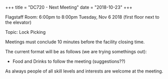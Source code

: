 +++
title = "DC720 - Next Meeting"
date = "2018-10-23"
+++

Flagstaff Room: 6:00pm to 8:00pm Tuesday, Nov 6 2018 (first floor next to the elevator)

Topic: Lock Picking

Meetings must conclude 10 minutes before the facility closing time. 

The current format will be as follows (we are trying somethings out):

* Food and Drinks to follow the meeting (suggestions??)

As always people of all skill levels and interests are welcome at the meeting.